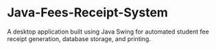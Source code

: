 # Java-Fees-Receipt-System
A desktop application built using Java Swing for automated student fee receipt generation, database storage, and printing.
